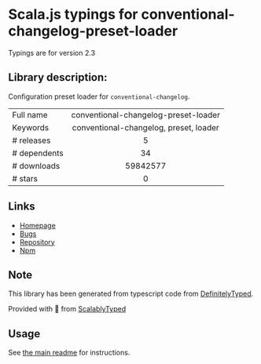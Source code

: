 
# Scala.js typings for conventional-changelog-preset-loader

Typings are for version 2.3

## Library description:
Configuration preset loader for `conventional-changelog`.

|                    |                 |
| ------------------ | :-------------: |
| Full name          | conventional-changelog-preset-loader |
| Keywords           | conventional-changelog, preset, loader |
| # releases         | 5 |
| # dependents       | 34 |
| # downloads        | 59842577 |
| # stars            | 0 |

## Links
- [Homepage](https://github.com/conventional-changelog/conventional-changelog/tree/master/packages/conventional-changelog-preset-loader#readme)
- [Bugs](https://github.com/conventional-changelog/conventional-changelog/issues)
- [Repository](https://github.com/conventional-changelog/conventional-changelog)
- [Npm](https://www.npmjs.com/package/conventional-changelog-preset-loader)
    


## Note
This library has been generated from typescript code from [DefinitelyTyped](https://definitelytyped.org).

Provided with :purple_heart: from [ScalablyTyped](https://github.com/oyvindberg/ScalablyTyped)

## Usage
See [the main readme](../../readme.md) for instructions.


